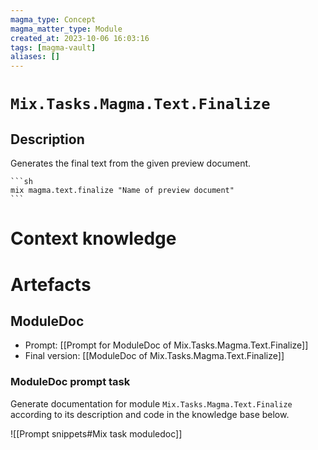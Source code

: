 ```yaml
---
magma_type: Concept
magma_matter_type: Module
created_at: 2023-10-06 16:03:16
tags: [magma-vault]
aliases: []
---
```

# `Mix.Tasks.Magma.Text.Finalize`

## Description

Generates the final text from the given preview document.

	```sh
	mix magma.text.finalize "Name of preview document"
	```


# Context knowledge


# Artefacts

## ModuleDoc

- Prompt: [[Prompt for ModuleDoc of Mix.Tasks.Magma.Text.Finalize]]
- Final version: [[ModuleDoc of Mix.Tasks.Magma.Text.Finalize]]

### ModuleDoc prompt task

Generate documentation for module `Mix.Tasks.Magma.Text.Finalize` according to its description and code in the knowledge base below.

![[Prompt snippets#Mix task moduledoc]]